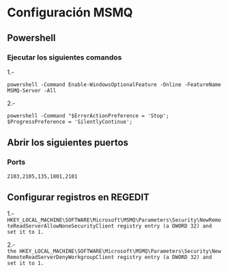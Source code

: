 # Configuración MSMQ

## Powershell
### Ejecutar los siguientes comandos

1.-

`powershell -Command Enable-WindowsOptionalFeature -Online -FeatureName MSMQ-Server -All`

2.-

`powershell -Command "$ErrorActionPreference = 'Stop';  $ProgressPreference = 'SilentlyContinue';`

## Abrir los siguientes puertos

### Ports

`2103,2105,135,1801,2101`

## Configurar registros en REGEDIT

1.-
`HKEY_LOCAL_MACHINE\SOFTWARE\Microsoft\MSMQ\Parameters\Security\NewRemoteReadServerAllowNoneSecurityClient registry entry (a DWORD 32) and set it to 1.`

2.-
` the HKEY_LOCAL_MACHINE\SOFTWARE\Microsoft\MSMQ\Parameters\Security\NewRemoteReadServerDenyWorkgroupClient registry entry (a DWORD 32) and set it to 1.`
